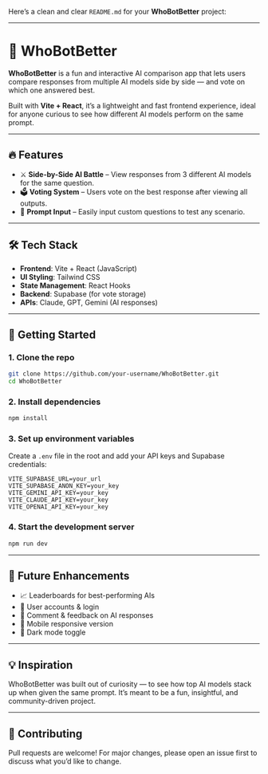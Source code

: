 Here’s a clean and clear `README.md` for your **WhoBotBetter** project:

---

# 🤖 WhoBotBetter

**WhoBotBetter** is a fun and interactive AI comparison app that lets users compare responses from multiple AI models side by side — and vote on which one answered best.

Built with **Vite + React**, it’s a lightweight and fast frontend experience, ideal for anyone curious to see how different AI models perform on the same prompt.

---

## 🔥 Features

* ⚔️ **Side-by-Side AI Battle** – View responses from 3 different AI models for the same question.
* 🗳️ **Voting System** – Users vote on the best response after viewing all outputs.
* 🧠 **Prompt Input** – Easily input custom questions to test any scenario.


---

## 🛠️ Tech Stack

* **Frontend**: Vite + React (JavaScript)
* **UI Styling**: Tailwind CSS
* **State Management**: React Hooks
* **Backend**: Supabase (for vote storage)
* **APIs**: Claude, GPT, Gemini (AI responses)

---

## 🚀 Getting Started

### 1. Clone the repo

```bash
git clone https://github.com/your-username/WhoBotBetter.git
cd WhoBotBetter
```

### 2. Install dependencies

```bash
npm install
```

### 3. Set up environment variables

Create a `.env` file in the root and add your API keys and Supabase credentials:

```env
VITE_SUPABASE_URL=your_url
VITE_SUPABASE_ANON_KEY=your_key
VITE_GEMINI_API_KEY=your_key
VITE_CLAUDE_API_KEY=your_key
VITE_OPENAI_API_KEY=your_key
```

### 4. Start the development server

```bash
npm run dev
```

---

## 🧪 Future Enhancements

* 📈 Leaderboards for best-performing AIs
* 👥 User accounts & login
* 💬 Comment & feedback on AI responses
* 📱 Mobile responsive version
* 🎨 Dark mode toggle

---

## 💡 Inspiration

WhoBotBetter was built out of curiosity — to see how top AI models stack up when given the same prompt. It’s meant to be a fun, insightful, and community-driven project.

---

## 🤝 Contributing

Pull requests are welcome! For major changes, please open an issue first to discuss what you’d like to change.

